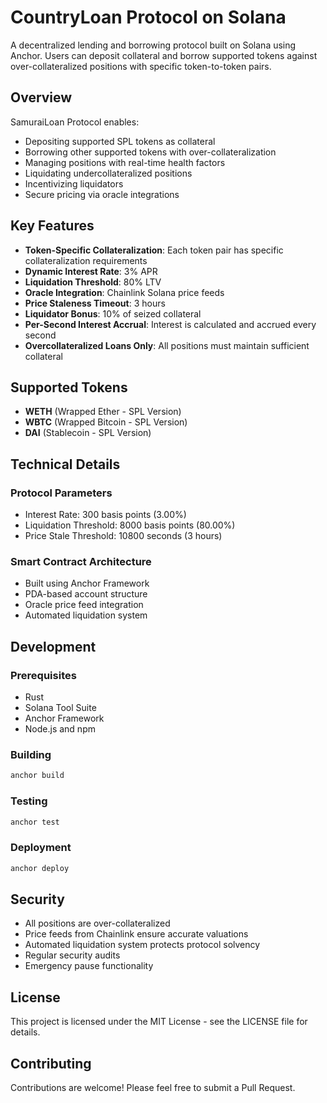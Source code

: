 # CountryLoan Protocol on Solana

A decentralized lending and borrowing protocol built on Solana using Anchor. Users can deposit collateral and borrow supported tokens against over-collateralized positions with specific token-to-token pairs.

## Overview

SamuraiLoan Protocol enables:

- Depositing supported SPL tokens as collateral
- Borrowing other supported tokens with over-collateralization
- Managing positions with real-time health factors
- Liquidating undercollateralized positions
- Incentivizing liquidators
- Secure pricing via oracle integrations

## Key Features

- **Token-Specific Collateralization**: Each token pair has specific collateralization requirements
- **Dynamic Interest Rate**: 3% APR
- **Liquidation Threshold**: 80% LTV
- **Oracle Integration**: Chainlink Solana price feeds
- **Price Staleness Timeout**: 3 hours
- **Liquidator Bonus**: 10% of seized collateral
- **Per-Second Interest Accrual**: Interest is calculated and accrued every second
- **Overcollateralized Loans Only**: All positions must maintain sufficient collateral

## Supported Tokens

- **WETH** (Wrapped Ether - SPL Version)
- **WBTC** (Wrapped Bitcoin - SPL Version)
- **DAI** (Stablecoin - SPL Version)

## Technical Details

### Protocol Parameters

- Interest Rate: 300 basis points (3.00%)
- Liquidation Threshold: 8000 basis points (80.00%)
- Price Stale Threshold: 10800 seconds (3 hours)

### Smart Contract Architecture

- Built using Anchor Framework
- PDA-based account structure
- Oracle price feed integration
- Automated liquidation system

## Development

### Prerequisites

- Rust
- Solana Tool Suite
- Anchor Framework
- Node.js and npm

### Building

```bash
anchor build
```

### Testing

```bash
anchor test
```

### Deployment

```bash
anchor deploy
```

## Security

- All positions are over-collateralized
- Price feeds from Chainlink ensure accurate valuations
- Automated liquidation system protects protocol solvency
- Regular security audits
- Emergency pause functionality

## License

This project is licensed under the MIT License - see the LICENSE file for details.

## Contributing

Contributions are welcome! Please feel free to submit a Pull Request.
